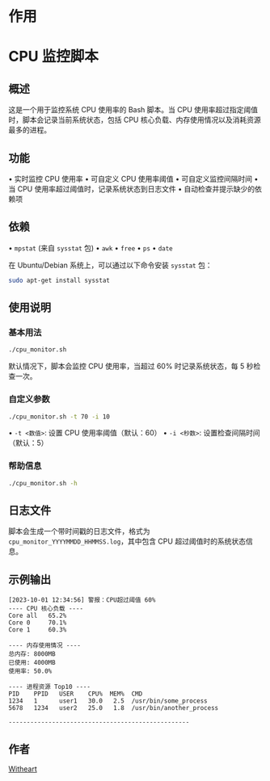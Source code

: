 # 作用
# CPU 监控脚本

## 概述

这是一个用于监控系统 CPU 使用率的 Bash 脚本。当 CPU 使用率超过指定阈值时，脚本会记录当前系统状态，包括 CPU 核心负载、内存使用情况以及消耗资源最多的进程。

## 功能

• 实时监控 CPU 使用率
• 可自定义 CPU 使用率阈值
• 可自定义监控间隔时间
• 当 CPU 使用率超过阈值时，记录系统状态到日志文件
• 自动检查并提示缺少的依赖项

## 依赖

• `mpstat` (来自 `sysstat` 包)
• `awk`
• `free`
• `ps`
• `date`

在 Ubuntu/Debian 系统上，可以通过以下命令安装 `sysstat` 包：

```bash
sudo apt-get install sysstat
```

## 使用说明

### 基本用法

```bash
./cpu_monitor.sh
```

默认情况下，脚本会监控 CPU 使用率，当超过 60% 时记录系统状态，每 5 秒检查一次。

### 自定义参数

```bash
./cpu_monitor.sh -t 70 -i 10
```

• `-t <数值>`: 设置 CPU 使用率阈值（默认：60）
• `-i <秒数>`: 设置检查间隔时间（默认：5）

### 帮助信息

```bash
./cpu_monitor.sh -h
```

## 日志文件

脚本会生成一个带时间戳的日志文件，格式为 `cpu_monitor_YYYYMMDD_HHMMSS.log`，其中包含 CPU 超过阈值时的系统状态信息。

## 示例输出

```log
[2023-10-01 12:34:56] 警报：CPU超过阈值 60%
---- CPU 核心负载 ----
Core all   65.2%
Core 0     70.1%
Core 1     60.3%

---- 内存使用情况 ----
总内存: 8000MB
已使用: 4000MB
使用率: 50.0%

---- 进程资源 Top10 ----
PID    PPID   USER    CPU%  MEM%  CMD
1234   1      user1   30.0   2.5  /usr/bin/some_process
5678   1234   user2   25.0   1.8  /usr/bin/another_process

--------------------------------------------------
```

## 作者

[Witheart](https://github.com/Witheart)
